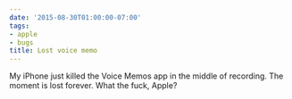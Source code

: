 ```yaml
---
date: '2015-08-30T01:00:00-07:00'
tags:
- apple
- bugs
title: Lost voice memo
---
```


My iPhone just killed the Voice Memos app in the middle of recording. The moment is lost forever. What the fuck, Apple?
